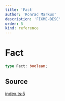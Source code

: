 ```yaml
---
title: 'Fact'
author: 'Konrad Markus'
description: 'FIXME-DESC'
order: 5
kind: reference
---
```


# Fact

```ts
type Fact: boolean;
```

## Source

[index.ts:5](https://github.com/konkerdotdev/tiny-rules-fp/blob/fcc48fe23550c06b9079db840fa9b2e3d8cffc09/src/index.ts#L5)
